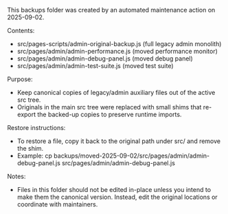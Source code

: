 This backups folder was created by an automated maintenance action on 2025-09-02.

Contents:
- src/pages-scripts/admin-original-backup.js  (full legacy admin monolith)
- src/pages/admin/admin-performance.js (moved performance monitor)
- src/pages/admin/admin-debug-panel.js (moved debug panel)
- src/pages/admin/admin-test-suite.js (moved test suite)

Purpose:
- Keep canonical copies of legacy/admin auxiliary files out of the active src tree.
- Originals in the main src tree were replaced with small shims that re-export the backed-up copies to preserve runtime imports.

Restore instructions:
- To restore a file, copy it back to the original path under src/ and remove the shim.
- Example: cp backups/moved-2025-09-02/src/pages/admin/admin-debug-panel.js src/pages/admin/admin-debug-panel.js

Notes:
- Files in this folder should not be edited in-place unless you intend to make them the canonical version. Instead, edit the original locations or coordinate with maintainers.
